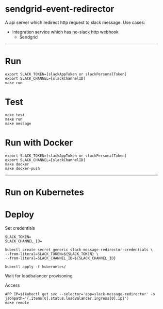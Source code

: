sendgrid-event-redirector
===

A api server which redirect http request to slack message. Use cases:
- Integration service which has no-slack http webhook
  - Sendgrid

---

# Run

```
export SLACK_TOKEN=[slackAppToken or slackPersonalToken]
export SLACK_CHANNEL=[slackChannelID]
make run
```

# Test
```
make test
make run
make message
```

# Run with Docker

```
export SLACK_TOKEN=[slackAppToken or slackPersonalToken]
export SLACK_CHANNEL=[slackChannelID]
make docker
make docker-push
```

---

Run on Kubernetes
===

# Deploy

Set credentials
```
SLACK_TOKEN=
SLACK_CHANNEL_ID=

kubectl create secret generic slack-message-redirector-credentials \
--from-literal=SLACK_TOKEN=${SLACK_TOKEN} \
--from-literal=SLACK_CHANNEL_ID=${SLACK_CHANNEL_ID}
```

```
kubectl apply -f kubernetes/
```

Wait for loadbalancer provisoning

Access
```
APP_IP=$(kubectl get svc --selector='app=slack-message-redirector' -o jsonpath='{.items[0].status.loadBalancer.ingress[0].ip}')
make remote
```
